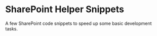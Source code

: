 # SharePoint Helper Snippets
A few SharePoint code snippets to speed up some basic development tasks.
